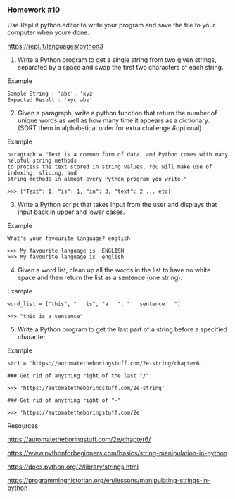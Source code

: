 ### Homework #10

Use Repl.it python editor to write your program and save the file to your computer when youre done.

https://repl.it/languages/python3

1. Write a Python program to get a single string from two given strings, separated by a space and swap the first two characters of each string.

Example

```
Sample String : 'abc', 'xyz'
Expected Result : 'xyc abz'
```

2. Given a paragraph, write a python function that return the number of unique words as well as how many time it appears as a dictionary. (SORT them in alphabetical order for extra challenge #optional)

Example

```
paragraph = "Text is a common form of data, and Python comes with many helpful string methods 
to process the text stored in string values. You will make use of indexing, slicing, and 
string methods in almost every Python program you write."

>>> {"Text": 1, "is": 1, "in": 3, "text": 2 ... etc}
```

3. Write a Python script that takes input from the user and displays that input back in upper and lower cases.

Example
 
```
What's your favourite language? english        

>>> My favourite language is  ENGLISH                                                                             
>>> My favourite language is  english 
```

4. Given a word list, clean up all the words in the list to have no white space and then return the list as a sentence (one string).

Example

```
word_list = ["this", "   is", "a   ", "   sentence   "]

>>> "this is a sentence"

```

5. Write a Python program to get the last part of a string before a specified character.

Example

```
str1 = 'https://automatetheboringstuff.com/2e-string/chapter6'

### Get rid of anything right of the last "/"

>>> 'https://automatetheboringstuff.com/2e-string'

### Get rid of anything right of "-"

>>> 'https://automatetheboringstuff.com/2e'
```

Resources

https://automatetheboringstuff.com/2e/chapter6/

https://www.pythonforbeginners.com/basics/string-manipulation-in-python

https://docs.python.org/2/library/strings.html

https://programminghistorian.org/en/lessons/manipulating-strings-in-python
